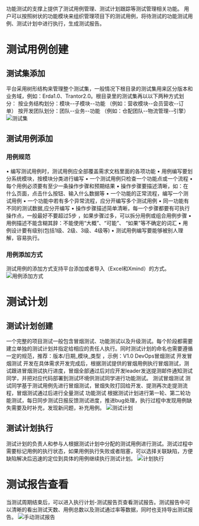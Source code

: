 功能测试的支撑上提供了测试用例管理、测试计划跟踪等测试管理相关功能。 用户可以按照树状的功能模块来组织管理项目下的测试用例，将待测试的功能测试用例、测试计划中进行执行，生成测试报告。
# 测试用例创建
## 测试集添加
平台采用树形结构来管理整个测试集，一般情况下根目录的测试集用来区分版本和业务域，例如：Erda1.0、Trantor2.0。根目录里的测试集再以以下两种方式划分：
按业务结构划分：模块--子模块--功能 （例如：营收模块--会员营收--订单）
按开发团队划分：团队--业务--功能 （例如：仓配团队--物流管理--引擎）
![测试集](http://terminus-paas.oss-cn-hangzhou.aliyuncs.com/paas-doc/2021/08/18/d5fd7323-6fee-40c4-b92f-b5056bc0a6a6.png)
## 测试用例添加
### 用例规范
• 编写测试用例时，测试用例应全部覆盖需求文档里面的各项功能
• 用例编写要划分系统模块，按模块分类进行编写
• 一个测试用例只检查一个功能点或一个流程
• 每个用例必须要有至少一条操作步骤和预期结果
• 操作步骤要描述清晰，如：在什么页面，点击什么按钮、输入什么数据等
• 一个功能的正常流程，编写一个测试用例
• 一个功能中若有多个异常流程，应分开编写多个测试用例
• 同一功能有不同的测试数据,应分开编写
• 操作步骤描述简单清晰，每一个步骤都要有可执行操作点，一般最好不要超过5步 ，如果步骤过多，可以拆分用例或组合用例步骤
• 用例描述不能含糊其辞：不能使用“大概”、“可能”、 “如果”等不确定的词汇
• 用例设计要有级别(包括1级、2级、3级、4级等)
• 测试用例编写要能够被别人理解，容易执行。
### 用例添加方式
测试用例的添加方式支持平台添加或者导入（Excel和Xmind）的方式。
![用例添加方式](http://terminus-paas.oss-cn-hangzhou.aliyuncs.com/paas-doc/2021/08/18/1bf93eb5-54f3-4502-a8eb-9dd13af238bf.png)
# 测试计划
## 测试计划创建
一个完整的项目测试一般包含冒烟测试、功能测试以及升级测试。每个阶段都需要建立单独的测试计划并指定给相应的责任人执行。同时测试计划的命名也需要遵循一定的规范，推荐：版本/日期_模块_类型 ，示例：V1.0 DevOps冒烟测试
开发冒烟测试
开发在具体需求开发完成后，根据测试提供的冒烟用例执行冒烟测试，测试跟进冒烟测试执行进度，冒烟全部通过后对应开发leader发送提测邮件通知测试同学，并把对应代码部署到测试环境供测试同学进行功能测试。
测试冒烟测试
测试同学基于测试用例先进行冒烟测试，冒烟失败打回给开发、提测再次走提测流程，冒烟测试通过后进行全量测试
功能测试
根据测试计划进行第一轮、第二轮功能测试，每日同步测试日报反馈测试进度，推进bug处理，执行过程中发现用例缺失需要及时补充，发现新问题，补充用例。
![测试计划](http://terminus-paas.oss-cn-hangzhou.aliyuncs.com/paas-doc/2021/08/18/91aeb5a2-6a7b-4422-b854-40373ecce4d0.png)
## 测试计划执行
测试计划的负责人和参与人根据测试计划中分配的测试用例进行测试。测试过程中需要标记用例的执行状态，如果用例执行失败或者阻塞，可以选择关联缺陷，方便缺陷解决后迅速的定位到具体的用例继续执行测试计划。
![计划执行](http://terminus-paas.oss-cn-hangzhou.aliyuncs.com/paas-doc/2021/08/18/757ee899-2e6f-407e-a983-1cbec6dc905b.png)
# 测试报告查看
当测试周期结束后，可以进入执行计划-测试报告页查看测试报告。测试报告中可以清晰的看出测试天数、用例总数以及测试通过率等数据，同时也支持导出测试报告。
![手动测试报告](http://terminus-paas.oss-cn-hangzhou.aliyuncs.com/paas-doc/2021/08/18/c2752987-29df-444e-9435-7fa515155b09.png)